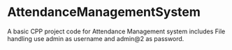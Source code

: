# AttendanceManagementSystem
A basic CPP project code for Attendance Management system includes File handling 
use admin as username and admin@2 as password.
